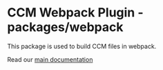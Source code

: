 # CCM Webpack Plugin - packages/webpack

This package is used to build CCM files in webpack.

Read our [main documentation](https://github.com/joeljeske/ccm/blob/master/README.md)
